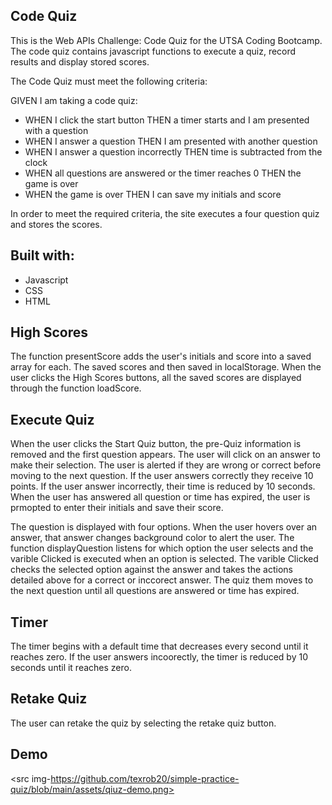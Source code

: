 ## Code Quiz
This is the Web APIs Challenge: Code Quiz for the UTSA Coding Bootcamp.  The code quiz contains javascript functions to execute a quiz, record results and display stored scores.

The Code Quiz must meet the following criteria:

GIVEN I am taking a code quiz:

- WHEN I click the start button THEN a timer starts and I am presented with a question
- WHEN I answer a question THEN I am presented with another question
- WHEN I answer a question incorrectly THEN time is subtracted from the clock
- WHEN all questions are answered or the timer reaches 0 THEN the game is over
- WHEN the game is over THEN I can save my initials and score

In order to meet the required criteria, the site executes a four question quiz and stores the scores.

## Built with:
- Javascript
- CSS
- HTML

## High Scores
The function presentScore adds the user's initials and score into a saved array for each.  The saved scores and then saved in localStorage.  When the user clicks the High Scores buttons, all the saved scores are displayed through the function loadScore.

## Execute Quiz
When the user clicks the Start Quiz button, the pre-Quiz information is removed and the first question appears.  The user will click on an answer to make their selection.  The user is alerted if they are wrong or correct before moving to the next question.  If the user answers correctly they receive 10 points.  If the user answer incorrectly, their time is reduced by 10 seconds.  When the user has answered all question or time has expired, the user is prmopted to enter their initials and save their score.

The question is displayed with four options.  When the user hovers over an answer, that answer changes background color to alert the user.  The function displayQuestion listens for which option the user selects and the varible Clicked is executed when an option is selected.  The varible Clicked checks the selected option against the answer and takes the actions detailed above for a correct or inccorect answer.  The quiz them moves to the next question until all questions are answered or time has expired.

## Timer
The timer begins with a default time that decreases every second until it reaches zero.  If the user answers incoorectly, the timer is reduced by 10 seconds until it reaches zero.

## Retake Quiz
The user can retake the quiz by selecting the retake quiz button.

## Demo
<src img-https://github.com/texrob20/simple-practice-quiz/blob/main/assets/qiuz-demo.png>
